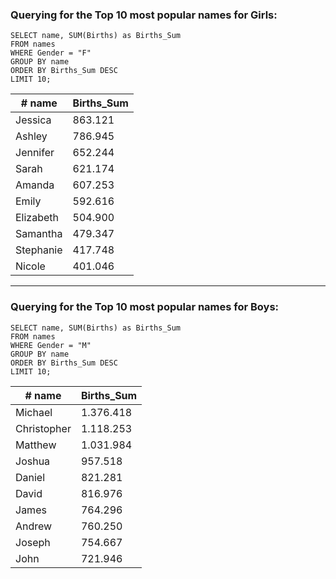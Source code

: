 ### Querying for the Top 10 most popular names for Girls:
```
SELECT name, SUM(Births) as Births_Sum 
FROM names
WHERE Gender = "F"
GROUP BY name
ORDER BY Births_Sum DESC
LIMIT 10;
```

| # name | Births_Sum |
|--|--|
|Jessica	  |  863.121|
|Ashley	|786.945
|Jennifer	 | 652.244|
| Sarah	| 621.174|
| Amanda	| 607.253|
|Emily	 |592.616 |
| Elizabeth	| 504.900|
| Samantha	| 479.347|
| Stephanie	| 417.748|
|Nicole	 |401.046 |
---
### Querying for the Top 10 most popular names for Boys:
```
SELECT name, SUM(Births) as Births_Sum 
FROM names
WHERE Gender = "M"
GROUP BY name
ORDER BY Births_Sum DESC
LIMIT 10;
```

| # name | Births_Sum |
|--|--|
|Michael	|  1.376.418|
|Christopher	|1.118.253
|Matthew	| 1.031.984|
| Joshua	| 957.518|
| Daniel	| 821.281|
|David	|816.976|
| James	| 764.296|
| Andrew	| 760.250|
| Joseph	| 754.667|
|John	|721.946|
